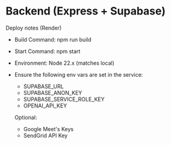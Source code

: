 # Backend (Express + Supabase)

Deploy notes (Render)
- Build Command: npm run build
- Start Command: npm start
- Environment: Node 22.x (matches local)
- Ensure the following env vars are set in the service:
  - SUPABASE_URL
  - SUPABASE_ANON_KEY
  - SUPABASE_SERVICE_ROLE_KEY
  - OPENAI_API_KEY
  
  Optional:
  - Google Meet's Keys
  - SendGrid API Key
